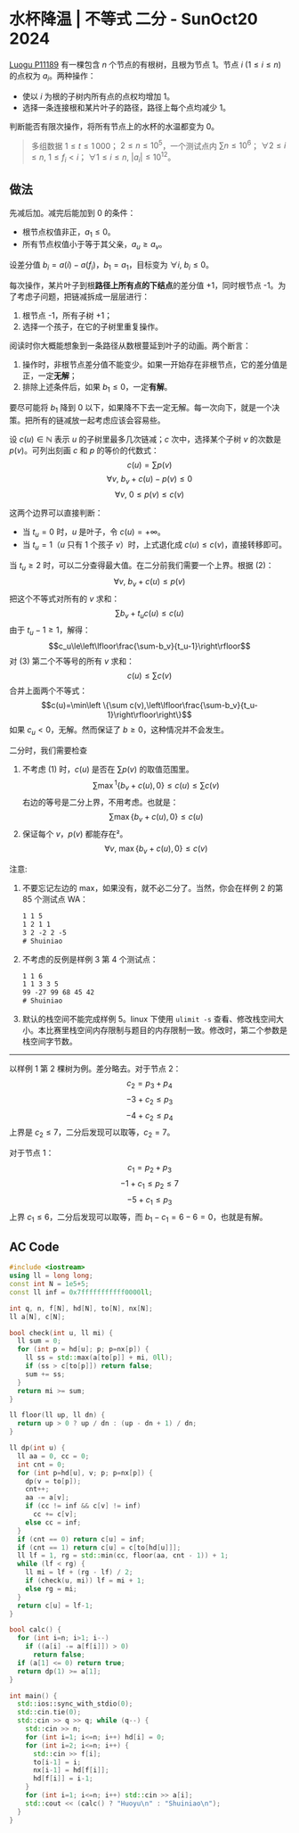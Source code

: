 # 水杯降温 | 不等式 二分 - SunOct20 2024
[Luogu P11189](https://www.luogu.com.cn/problem/P11189) 有一棵包含 $n$ 个节点的有根树，且根为节点 $1$。节点 $i\ (1\le i\le n)$ 的点权为 $a_i$。两种操作：
- 使以 $i$ 为根的子树内所有点的点权均增加 $1$。
- 选择一条连接根和某片叶子的路径，路径上每个点均减少 $1$。

判断能否有限次操作，将所有节点上的水杯的水温都变为 $0$。

> 多组数据 $1\leq t\leq 1\,000$；
> $2\leq n\leq 10^5$，一个测试点内 $\sum n\le 10^6$；
> $\forall2\le i\le n,\ 1\le f_i<i$；
> $\forall1\le i\le n,\ |a_i|\leq10^{12}$。

## 做法
先减后加。减完后能加到 0 的条件：
- 根节点权值非正，$a_1\le0$。
- 所有节点权值小于等于其父亲，$a_u\ge a_v$。

设差分值 $b_i=a(i)-a(f_i)$，$b_1=a_1$，目标变为 $\forall i,\ b_i\le 0$。

每次操作，某片叶子到根**路径上所有点的下结点**的差分值 +1，同时根节点 -1。为了考虑子问题，把链减拆成一层层进行：
1. 根节点 -1，所有子树 +1；
2. 选择一个孩子，在它的子树里重复操作。

阅读时你大概能想象到一条路径从数根蔓延到叶子的动画。两个断言：
1. 操作时，非根节点差分值不能变少。如果一开始存在非根节点，它的差分值是正，一定**无解**；
2. 排除上述条件后，如果 $b_1\le0$，一定**有解**。

要尽可能将 $b_1$ 降到 0 以下，如果降不下去一定无解。每一次向下，就是一个决策。把所有的链减放一起考虑应该会容易些。

设 $c(u)\in\mathbb N$ 表示 $u$ 的子树里最多几次链减；$c$ 次中，选择某个子树 $v$ 的次数是 $p(v)$。可列出刻画 $c$ 和 $p$ 的等价的代数式：
$$c(u)= \sum p(v)$$
$$\forall v,\ b_v + c(u) - p(v) \le0$$
$$\forall v,\ 0\le p(v)\le c(v)$$

这两个边界可以直接判断：
- 当 $t_u=0$ 时，$u$ 是叶子，令 $c(u)=+\infty$。
- 当 $t_u=1$（$u$ 只有 1 个孩子 $v$）时，上式退化成 $c(u)\le c(v)$，直接转移即可。

当 $t_u\ge2$ 时，可以二分查得最大值。在二分前我们需要一个上界。根据 (2)：
$$\forall v,\ b_v + c(u)\le p(v)$$
把这个不等式对所有的 $v$ 求和：
$$\sum b_v + t_uc(u)\le c(u)$$
由于 $t_u-1\ge1$，解得：
$$c_u\le\left\lfloor\frac{\sum-b_v}{t_u-1}\right\rfloor$$
对 (3) 第二个不等号的所有 $v$ 求和：
$$c(u)\le\sum c(v)$$
合并上面两个不等式：
$$c(u)=\min\left \{\sum c(v),\left\lfloor\frac{\sum-b_v}{t_u-1}\right\rfloor\right\}$$
如果 $c_u<0$，无解。然而保证了 $b\ge0$，这种情况并不会发生。

二分时，我们需要检查
1. 不考虑 (1) 时，$c(u)$ 是否在 $\sum p(v)$ 的取值范围里。
   $$\sum\max{^1}\{b_v+c(u),0\}\le c(u)\le\sum c(v)$$
   右边的等号是二分上界，不用考虑。也就是：
   $$\sum\max\{ b_v+c(u),0\}\le c(u)$$
2. 保证每个 $v$，$p(v)$ 都能存在²。
   $$\forall v,\ \max\{ b_v+c(u),0\}\le c(v)$$

注意:
1. 不要忘记左边的 max，如果没有，就不必二分了。当然，你会在样例 2 的第 85 个测试点 WA：
   ```txt
   1 1 5
   1 2 1 1
   3 2 -2 2 -5
   # Shuiniao
   ```
2. 不考虑的反例是样例 3 第 4 个测试点：
   ```txt
   1 1 6
   1 1 3 3 5
   99 -27 99 68 45 42
   # Shuiniao
   ```
3. 默认的栈空间不能完成样例 5。linux 下使用 `ulimit -s` 查看、修改栈空间大小。本比赛里栈空间内存限制与题目的内存限制一致。修改时，第二个参数是栈空间字节数。

---
以样例 1 第 2 棵树为例。差分略去。对于节点 2：
$$c_2=p_3+p_4$$
$$-3+c_2\le p_3$$
$$-4+c_2\le p_4$$
上界是 $c_2\le7$，二分后发现可以取等，$c_2=7$。

对于节点 1：
$$c_1=p_2+p_3$$
$$-1+c_1\le p_2\le7$$
$$-5+c_1\le p_3$$
上界 $c_1\le6$，二分后发现可以取等，而 $b_1-c_1=6-6=0$，也就是有解。

## AC Code
```cpp
#include <iostream>
using ll = long long;
const int N = 1e5+5;
const ll inf = 0x7fffffffffff0000ll;

int q, n, f[N], hd[N], to[N], nx[N];
ll a[N], c[N];

bool check(int u, ll mi) {
  ll sum = 0;
  for (int p = hd[u]; p; p=nx[p]) {
    ll ss = std::max(a[to[p]] + mi, 0ll);
    if (ss > c[to[p]]) return false;
    sum += ss;
  }
  return mi >= sum;
}

ll floor(ll up, ll dn) {
  return up > 0 ? up / dn : (up - dn + 1) / dn;
}

ll dp(int u) {
  ll aa = 0, cc = 0;
  int cnt = 0;
  for (int p=hd[u], v; p; p=nx[p]) {
    dp(v = to[p]);
    cnt++;
    aa -= a[v];
    if (cc != inf && c[v] != inf)
      cc += c[v];
    else cc = inf;
  }
  if (cnt == 0) return c[u] = inf;
  if (cnt == 1) return c[u] = c[to[hd[u]]];
  ll lf = 1, rg = std::min(cc, floor(aa, cnt - 1)) + 1;
  while (lf < rg) {
    ll mi = lf + (rg - lf) / 2;
    if (check(u, mi)) lf = mi + 1;
    else rg = mi;
  }
  return c[u] = lf-1;
}

bool calc() {
  for (int i=n; i>1; i--)
    if ((a[i] -= a[f[i]]) > 0)
      return false;
  if (a[1] <= 0) return true;
  return dp(1) >= a[1];
}

int main() {
  std::ios::sync_with_stdio(0);
  std::cin.tie(0);
  std::cin >> q >> q; while (q--) {
    std::cin >> n;
    for (int i=1; i<=n; i++) hd[i] = 0;
    for (int i=2; i<=n; i++) {
      std::cin >> f[i];
      to[i-1] = i;
      nx[i-1] = hd[f[i]];
      hd[f[i]] = i-1;
    }
    for (int i=1; i<=n; i++) std::cin >> a[i];
    std::cout << (calc() ? "Huoyu\n" : "Shuiniao\n");
  }
}
```
